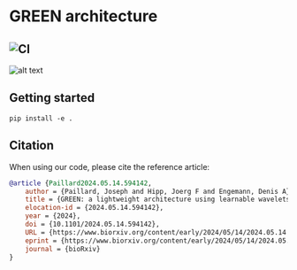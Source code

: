 # GREEN architecture
![CI](https://github.com/Roche/neuro-green/actions/workflows/lint_and_test.yaml/badge.svg)
---
![alt text](assets/concept_figure.png)


## Getting started 

```
pip install -e .
```
## Citation
When using our code, please cite the reference article:

``` bibtex
@article {Paillard2024.05.14.594142,
	author = {Paillard, Joseph and Hipp, Joerg F and Engemann, Denis A},
	title = {GREEN: a lightweight architecture using learnable wavelets and Riemannian geometry for biomarker exploration},
	elocation-id = {2024.05.14.594142},
	year = {2024},
	doi = {10.1101/2024.05.14.594142},
	URL = {https://www.biorxiv.org/content/early/2024/05/14/2024.05.14.594142},
	eprint = {https://www.biorxiv.org/content/early/2024/05/14/2024.05.14.594142.full.pdf},
	journal = {bioRxiv}
}
```